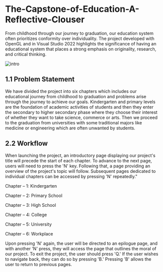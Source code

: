 # The-Capstone-of-Education-A-Reflective-Clouser
From childhood through our journey to graduation, our education system often prioritizes  conformity over individuality. The project developed with OpenGL and in Visual Studio 2022  highlights the significance of having an educational system that places a strong emphasis on  originality, research, and critical thinking.

![intro](https://github.com/jakiarahman1028/The-Capstone-of-Education-A-Reflective-Clouser/assets/118291079/ab2fd836-8410-4e3e-9c04-79dfc377627b)

## 1.1 Problem Statement 
We have divided the project into six chapters which includes our educational journey from childhood to graduation and problems arise through the journey to achieve our goals. Kindergarten and primary levels are the foundation of academic activities of students and then they enter the secondary to higher secondary phase where they choose their interest of whether they want to take science, commerce or arts. Then we proceed to the graduation from universities with some traditional majors like medicine or engineering which are often unwanted by students. 

## 2.2 Workflow 
When launching the project, an introductory page displaying our project's title will precede the start of each chapter. To advance to the next page, users will need to press the 'N' key. Following that, a page providing an overview of the project's topic will follow. Subsequent pages dedicated to individual chapters can be accessed by pressing 'N' repeatedly." 

Chapter – 1: Kindergarten

Chapter – 2: Primary School 

Chapter – 3: High School

Chapter – 4: College

Chapter – 5: University

Chapter – 6: Workplace

Upon pressing 'N' again, the user will be directed to an epilogue page, and with another 'N' press, they will access the page that outlines the moral of our project. To exit the project, the user should press 'Q.' If the user wishes to navigate back, they can do so by pressing 'B.' Pressing 'B' allows the user to return to previous pages.
